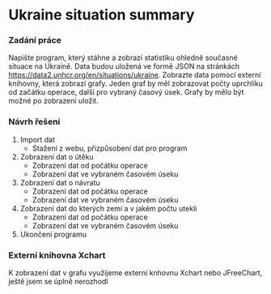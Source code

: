 # Ukraine situation summary

### Zadání práce
Napište program, který stáhne a zobrazí statistiku ohledně současné situace na Ukraině. Data budou uložená ve formě JSON na stránkách https://data2.unhcr.org/en/situations/ukraine. Zobrazte data pomocí externí knihovny, která zobrazí grafy. Jeden graf by měl zobrazovat počty uprchlíku od začátku operace, další pro vybraný časový úsek. Grafy by mělo být možné po zobrazení uložit.

### Návrh řešení
1. Import dat
   * Stažení z webu, přizpůsobení dat pro program
2. Zobrazení dat o útěku
    * Zobrazení dat od počátku operace
    * Zobrazení dat ve vybraném časovém úseku 
3. Zobrazení dat o návratu
    * Zobrazení dat od počátku operace
    * Zobrazení dat ve vybraném časovém úseku
4. Zobrazení dat do kterých zemí a v jakém počtu utekli
    * Zobrazení dat od počátku operace
    * Zobrazení dat ve vybraném časovém úseku
5. Ukončení programu

### Externí knihovna Xchart
K zobrazení dat v grafu využijeme externí knhovnu Xchart nebo JFreeChart, ještě jsem se úplně nerozhodl
